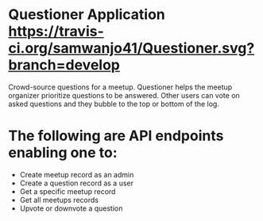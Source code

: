 # Questioner Application https://travis-ci.org/samwanjo41/Questioner.svg?branch=develop
Crowd-source questions for a meetup. Questioner helps the meetup organizer prioritize questions to be answered. Other users can vote on asked questions and they bubble to the top or bottom of the log.


# The following are API endpoints enabling one to:

- Create meetup record as an admin
- Create a question record as a user
- Get a specific meetup record
- Get all meetups records
- Upvote or downvote a question
